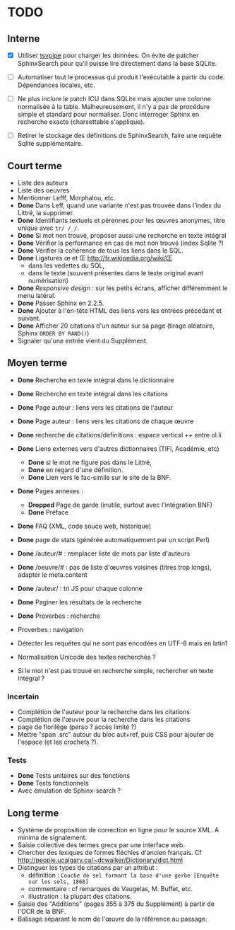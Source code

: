 TODO
====

Interne
-------

- [X] Utiliser [tsvpipe](http://sphinxsearch.com/docs/current.html#xsvpipe) pour charger les données.
   On évite de patcher SphinxSearch pour qu'il puisse lire directement dans la base SQLite.

- [ ] Automatiser tout le processus qui produit l'exécutable à partir du code.
   Dépendances locales, etc.

- [ ] Ne plus inclure le patch ICU dans SQLite mais ajouter une colonne normalisée à la table.
   Malheureusement, il n'y a pas de procédure simple et standard pour normaliser.
   Donc interroger Sphinx en recherche exacte (charsettable s'applique).

- [ ] Retirer le stockage des définitions de SphinxSearch, faire une requête Sqlite supplémentaire.


Court terme
-----------

* Liste des auteurs
* Liste des oeuvres
* Mentionner Lefff, Morphalou, etc.
* **Done** Dans Leff, quand une variante n'est pas trouvée dans l'index du Littré, la supprimer.
* **Done** Identifiants textuels et pérennes pour les œuvres anonymes, titre unique avec `tr/ /_/`.
* **Done** Si mot non trouvé, proposer aussi une recherche en texte intégral
* **Done** Vérifier la performance en cas de mot non trouvé (index Sqlite ?)
* **Done** Vérifier la cohérence de tous les liens dans le SQL.
* **Done** Ligatures œ et Œ <http://fr.wikipedia.org/wiki/Œ>
    * dans les vedettes du SQL,
    * dans le texte (souvent présentes dans le texte original avant numérisation)
* **Done** *Responsive design* : sur les petits écrans, afficher différemment le menu latéral.
* **Done** Passer Sphinx en 2.2.5.
* **Done** Ajouter à l'en-tête HTML des liens vers les entrées précédant et suivant.
* **Done** Afficher 20 citations d'un auteur sur sa page (tirage aléatoire, Sphinx `ORDER BY RAND()`)
* Signaler qu'une entrée vient du Supplément.


Moyen terme
-----------

* **Done** Recherche en texte intégral dans le dictionnaire
* **Done** Recherche en texte intégral dans les citations

* **Done** Page auteur : liens vers les citations de l'auteur
* **Done** Page auteur : liens vers les citations de chaque œuvre
* **Done** recherche de citations/definitions : espace vertical ++ entre ol.li

* **Done** Liens externes vers d'autres dictionnaires (TlFi, Académie, etc)
    * **Done** si le mot ne figure pas dans le Littré,
    * **Done** en regard d'une définition.
    * **Done** Lien vers le fac-simile sur le site de la BNF.

* **Done** Pages annexes :
    * **Dropped** Page de garde (inutile, surtout avec l'intégration BNF)
    * **Done** Préface
* **Done** FAQ (XML, code souce web, historique)
* **Done** page de stats (générée automatiquement par un script Perl)
* **Done** /auteur/# : remplacer liste de mots par liste d'auteurs
* **Done** /oeuvre/# : pas de liste d'œuvres voisines (titres trop longs), adapter le meta.content
* **Done** /auteur/ : tri JS pour chaque colonne
* **Done** Paginer les résultats de la recherche
* **Done** Proverbes : recherche
* Proverbes : navigation
* Détecter les requêtes qui ne sont pas encodées en UTF-8 mais en latin1
* Normalisation Unicode des textes recherchés ?
* Si le mot n'est pas trouvé en recherche simple, rechercher en texte intégral ?


### Incertain

* Complétion de l'auteur pour la recherche dans les citations
* Complétion de l'œuvre pour la recherche dans les citations
* page de florilège (perso ? accès limité ?)
* Mettre "span .src" autour du bloc aut+ref,
  puis CSS pour ajouter de l'espace (et les crochets ?).

### Tests

* **Done** Tests unitaires sur des fonctions
* **Done** Tests fonctionnels
* Avec émulation de Sphinx-search ?


Long terme
----------

* Système de proposition de correction en ligne pour le source XML. A minima de signalement.
* Saisie collective des termes grecs par une interface web.
* Chercher des lexiques de formes fléchies d'ancien français.
  Cf <http://people.ucalgary.ca/~dcwalker/Dictionary/dict.html>
* Distinguer les types de citations par un attribut :
    * définition : `Couche de sel formant la base d'une gerbe [Enquête sur les sels, 1868]`
    * commentaire : cf remarques de Vaugelas, M. Buffet, etc.
    * illustration : la plupart des citations.
* Saisie des "Additions" (pages 355 à 375 du Supplément) à partir de l'OCR de la BNF.
* Balisage séparant le nom de l'œuvre de la référence au passage.


